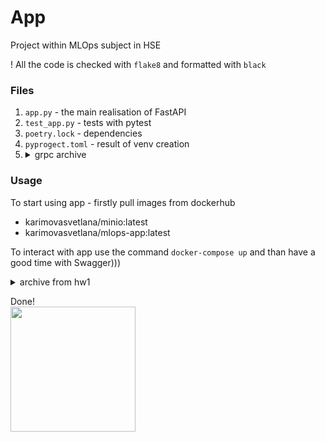 # App
Project within MLOps subject in HSE

! All the code is checked with `flake8` and formatted with `black`

### Files
1. `app.py` - the main realisation of FastAPI
2. `test_app.py` - tests with pytest
3. `poetry.lock` - dependencies
4. `pyprogect.toml` - result of venv creation
5. <details>
    <summary>grpc archive</summary>
    gRPC files:
    - `model_service.proto` - main file that creates configuration for the app
    - `model_service_pb2.py` - file created with compilation of .proto file
    - `model_service_pb2_grpc.py` - file created with compilation of .proto file
    - `grpc_server.py` - file to raise a server
    - `grpc_client.py` - file to test if everything works
</details>


### Usage

To start using app - firstly pull images from dockerhub
- karimovasvetlana/minio:latest
- karimovasvetlana/mlops-app:latest

To interact with app use the command ```docker-compose up``` and than have a good time with Swagger)))

<details>
    <summary>archive from hw1</summary>
    To start using app - firstly install all libs
    ```
    poetry init  # creates your personal venv
    poetry install  # installing all dependencies from poetry.lock file
    ```
    To interact with app use the command below
    ```
    poetry run python app.py
    ```
    To check tests use
    ```
    poetry run pytest test_app.py
    ```
</details>

Done!<br>
<img src="https://media2.giphy.com/media/v1.Y2lkPTc5MGI3NjExYW40bHNpbHo0bW1qeHEzNGhieWVtNjI3eWF5dmptOTNnbnRndTBuZSZlcD12MV9pbnRlcm5hbF9naWZfYnlfaWQmY3Q9Zw/a7aOFe45g61JbiCl80/giphy.gif)https://media2.giphy.com/media/v1.Y2lkPTc5MGI3NjExYW40bHNpbHo0bW1qeHEzNGhieWVtNjI3eWF5dmptOTNnbnRndTBuZSZlcD12MV9pbnRlcm5hbF9naWZfYnlfaWQmY3Q9Zw/a7aOFe45g61JbiCl80/giphy.gif" height="200" />

